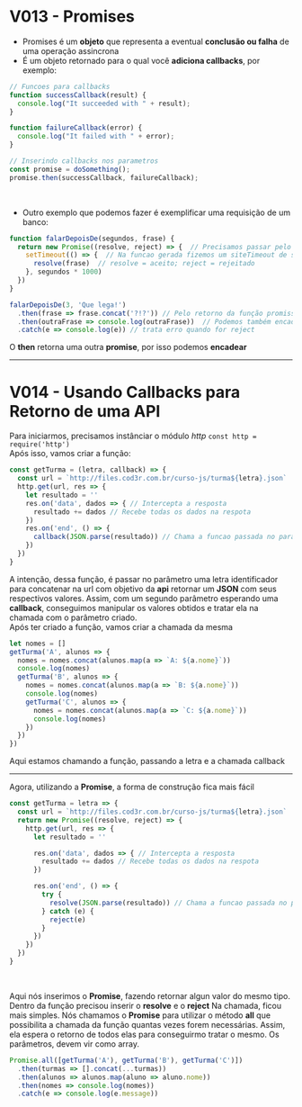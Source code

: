 # V013 - Promises
- Promises é um **objeto** que representa a eventual **conclusão ou falha** de uma operação assincrona
- É um objeto retornado para o qual você **adiciona callbacks**, por exemplo:
```js
// Funcoes para callbacks
function successCallback(result) {
  console.log("It succeeded with " + result);
}

function failureCallback(error) {
  console.log("It failed with " + error);
}

// Inserindo callbacks nos parametros
const promise = doSomething(); 
promise.then(successCallback, failureCallback);
```

<br>

- Outro exemplo que podemos fazer é exemplificar uma requisição de um banco:
```js
function falarDepoisDe(segundos, frase) {
  return new Promise((resolve, reject) => {  // Precisamos passar pelo menos um parametro
    setTimeout(() => {  // Na funcao gerada fizemos um siteTimeout de segundos * 1000
      resolve(frase)  // resolve = aceito; reject = rejeitado
    }, segundos * 1000)
  })
}

falarDepoisDe(3, 'Que lega!')
  .then(frase => frase.concat('?!?')) // Pelo retorno da função promisse, podemos chamar a função then
  .then(outraFrase => console.log(outraFrase))  // Podemos também encadear
  .catch(e => console.log(e)) // trata erro quando for reject
  ```

  O **then** retorna uma outra **promise**, por isso podemos **encadear**

  --- 

# V014 - Usando Callbacks para Retorno de uma API

Para iniciarmos, precisamos instânciar o módulo *http*
`const http = require('http')`
<br>
Após isso, vamos criar a função:

```js
const getTurma = (letra, callback) => {
  const url = `http://files.cod3r.com.br/curso-js/turma${letra}.json`
  http.get(url, res => {
    let resultado = ''
    res.on('data', dados => { // Intercepta a resposta
      resultado += dados // Recebe todas os dados na respota
    })
    res.on('end', () => {
      callback(JSON.parse(resultado)) // Chama a funcao passada no parametro e faz o parse do JSON
    })
  })
}
```
A intenção, dessa função, é passar no parâmetro uma letra identificador para concatenar na url com objetivo da **api** retornar um **JSON** com seus respectivos valores. Assim, com um segundo parâmetro esperando uma **callback**, conseguimos manipular os valores obtidos e tratar ela na chamada com o parâmetro criado.
<br>
Após ter criado a função, vamos criar a chamada da mesma

```js
let nomes = []
getTurma('A', alunos => {
  nomes = nomes.concat(alunos.map(a => `A: ${a.nome}`))
  console.log(nomes)
  getTurma('B', alunos => {
    nomes = nomes.concat(alunos.map(a => `B: ${a.nome}`))
    console.log(nomes)
    getTurma('C', alunos => {
      nomes = nomes.concat(alunos.map(a => `C: ${a.nome}`))
      console.log(nomes)
    })
  })
})
```
Aqui estamos chamando a função, passando a letra e a chamada callback

--- 

Agora, utilizando a **Promise**, a forma de construção fica mais fácil
```js 
const getTurma = letra => {
  const url = `http://files.cod3r.com.br/curso-js/turma${letra}.json`
  return new Promise((resolve, reject) => {
    http.get(url, res => {
      let resultado = ''

      res.on('data', dados => { // Intercepta a resposta
        resultado += dados // Recebe todas os dados na respota
      })

      res.on('end', () => {
        try {
          resolve(JSON.parse(resultado)) // Chama a funcao passada no parametro e faz o parse do JSON
        } catch (e) {
          reject(e)
        }
      })
    })
  })
}
```
<br>

Aqui nós inserimos o **Promise**, fazendo retornar algun valor do mesmo tipo. Dentro da função precisou inserir o **resolve** e o **reject**
Na chamada, ficou mais simples. Nós chamamos o **Promise** para utilizar o método **all** que possibilita a chamada da função quantas vezes forem necessárias. Assim, ela espera o retorno de todos elas para conseguirmo tratar o mesmo. Os parâmetros, devem vir como array.

```js
Promise.all([getTurma('A'), getTurma('B'), getTurma('C')])
  .then(turmas => [].concat(...turmas))
  .then(alunos => alunos.map(aluno => aluno.nome))
  .then(nomes => console.log(nomes))
  .catch(e => console.log(e.message))
```
  